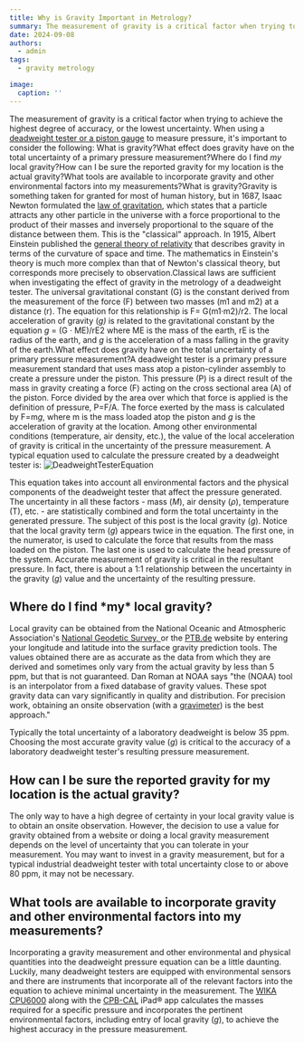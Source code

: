 ```yaml
---
title: Why is Gravity Important in Metrology?
summary: The measurement of gravity is a critical factor when trying to achieve the highest degree of accuracy, or the lowest uncertainty.
date: 2024-09-08
authors:
  - admin
tags:
  - gravity metrology

image:
  caption: ''
---
```


The measurement of gravity is a critical factor when trying to achieve the highest degree of accuracy, or the lowest uncertainty. When using a [deadweight tester or a piston gauge](https://www.mensor.com/landingpage_dead_weight_tester_en_um.WIKA) to measure pressure, it's important to consider the following:
What is gravity?What effect does gravity have on the total uncertainty of a primary pressure measurement?Where do I find *my* local gravity?How can I be sure the reported gravity for my location is the actual gravity?What tools are available to incorporate gravity and other environmental factors into my measurements?What is gravity?Gravity is something taken for granted for most of human history, but in 1687, Isaac Newton formulated the [law of gravitation](https://www.britannica.com/science/gravity-physics/Newtons-law-of-gravity), which states that a particle attracts any other particle in the universe with a force proportional to the product of their masses and inversely proportional to the square of the distance between them. This is the "classical" approach. In 1915, Albert Einstein published the [general theory of relativity](https://www.britannica.com/science/relativity) that describes gravity in terms of the curvature of space and time. The mathematics in Einstein's theory is much more complex than that of Newton's classical theory, but corresponds more precisely to observation.Classical laws are sufficient when investigating the effect of gravity in the metrology of a deadweight tester. The universal gravitational constant (G) is the constant derived from the measurement of the force (F) between two masses (m1 and m2) at a distance (r). The equation for this relationship is F= G(m1·m2)/r2. The local acceleration of gravity (*g)* is related to the gravitational constant by the equation *g* = (G · ME)/rE2 where ME is the mass of the earth, rE is the radius of the earth, and *g* is the acceleration of a mass falling in the gravity of the earth.What effect does gravity have on the total uncertainty of a primary pressure measurement?A deadweight tester is a primary pressure measurement standard that uses mass atop a piston-cylinder assembly to create a pressure under the piston. This pressure (P) is a direct result of the mass in gravity creating a force (F) acting on the cross sectional area (A) of the piston. Force divided by the area over which that force is applied is the definition of pressure, P=F/A. The force exerted by the mass is calculated by F=m*g*, where m is the mass loaded atop the piston and *g* is the acceleration of gravity at the location. Among other environmental conditions (temperature, air density, etc.), the value of the local acceleration of gravity is critical in the uncertainty of the pressure measurement.
A typical equation used to calculate the pressure created by a deadweight tester is: ![DeadweightTesterEquation](https://blog.mensor.com/hs-fs/hubfs/DeadweightTesterEquation.png?width=600&name=DeadweightTesterEquation.png)

 This equation takes into account all environmental factors and the physical components of the deadweight tester that affect the pressure generated. The uncertainty in all these factors - mass (*M*), air density (*ρ*), temperature (T), etc. - are statistically combined and form the total uncertainty in the generated pressure. The subject of this post is the local gravity (*g*). Notice that the local gravity term (*g*) appears twice in the equation. The first one, in the numerator, is used to calculate the force that results from the mass loaded on the piston. The last one is used to calculate the head pressure of the system. Accurate measurement of gravity is critical in the resultant pressure. In fact, there is about a 1:1 relationship between the uncertainty in the gravity (*g*) value and the uncertainty of the resulting pressure.

## **Where do I find \*my\* local gravity?**

Local gravity can be obtained from the National Oceanic and Atmospheric Association's [National Geodetic Survey, ](https://www.ngs.noaa.gov/cgi-bin/grav_pdx.prl)or the [PTB.de](http://www.ptb.de/cartoweb3/SISproject.php) website by entering your longitude and latitude into the surface gravity prediction tools. The values obtained there are as accurate as the data from which they are derived and sometimes only vary from the actual gravity by less than 5 ppm, but that is not guaranteed. Dan Roman at NOAA says "the (NOAA) tool is an interpolator from a fixed database of gravity values. These spot gravity data can vary significantly in quality and distribution. For precision work, obtaining an onsite observation (with a [gravimeter](https://www.britannica.com/technology/gravimeter)) is the best approach." 

Typically the total uncertainty of a laboratory deadweight is below 35 ppm. Choosing the most accurate gravity value (*g*) is critical to the accuracy of a laboratory deadweight tester's resulting pressure measurement.

## **How can I be sure the reported gravity for my location is the actual gravity?**

The only way to have a high degree of certainty in your local gravity value is to obtain an onsite observation. However, the decision to use a value for gravity obtained from a website or doing a local gravity measurement depends on the level of uncertainty that you can tolerate in your measurement. You may want to invest in a gravity measurement, but for a typical industrial deadweight tester with total uncertainty close to or above 80 ppm, it may not be necessary.

## **What tools are available to incorporate gravity and other environmental factors into my measurements?**

Incorporating a gravity measurement and other environmental and physical quantities into the deadweight pressure equation can be a little daunting. Luckily, many deadweight testers are equipped with environmental sensors and there are instruments that incorporate all of the relevant factors into the equation to achieve minimal uncertainty in the measurement. The [WIKA CPU6000](https://www.mensor.com/cpu6000_w_cpu6000_s_cpu6000_m_en_co.WIKA?ProductGroup=84669) along with the [CPB-CAL](https://info.mensor.com/deadweight-tester-calculator) iPad® app calculates the masses required for a specific pressure and incorporates the pertinent environmental factors, including entry of local gravity (*g*), to achieve the highest accuracy in the pressure measurement. 
